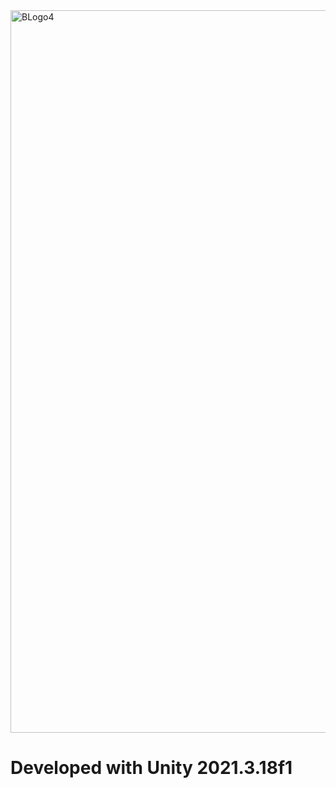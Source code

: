 <img width="1156" alt="BLogo4" src="https://user-images.githubusercontent.com/42187705/219307769-3c6ed66e-8e9b-4230-a602-6ba0763ae104.png">

# Developed with Unity 2021.3.18f1
